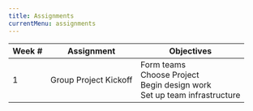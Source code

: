 ```yaml
---
title: Assignments
currentMenu: assignments
---
```

Week # | Assignment | Objectives
-------|-----------|--------
1 | Group Project Kickoff | Form teams<br />Choose Project<br>Begin design work<br>Set up team infrastructure
